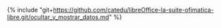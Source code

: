 {% include "git+https://github.com/catedu/libreOffice-la-suite-ofimatica-libre.git/ocultar_y_mostrar_datos.md" %}